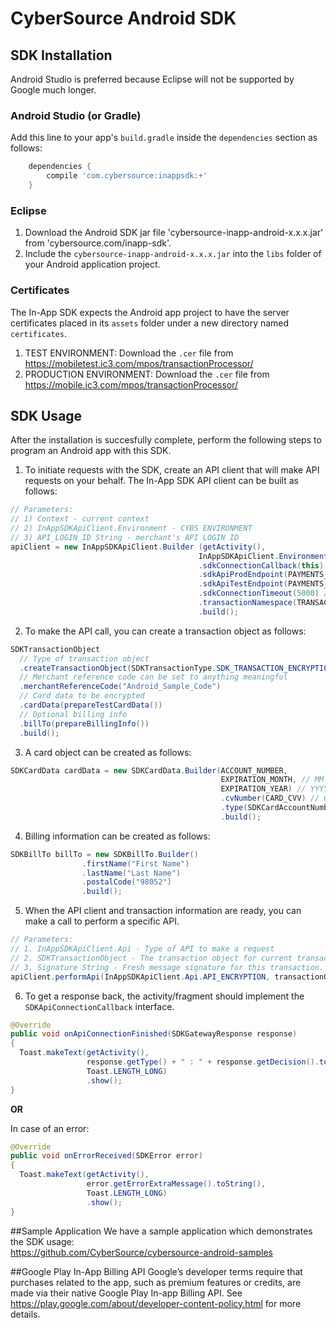 # CyberSource Android SDK

## SDK Installation

Android Studio is preferred because Eclipse will not be supported by Google much longer.

### Android Studio (or Gradle)

Add this line to your app's `build.gradle` inside the `dependencies` section as follows:

```groovy
    dependencies {
        compile 'com.cybersource:inappsdk:+'
    }
```

### Eclipse

1. Download the Android SDK jar file 'cybersource-inapp-android-x.x.x.jar' from 'cybersource.com/inapp-sdk'.
2. Include the `cybersource-inapp-android-x.x.x.jar` into the `libs` folder of your Android application project.

### Certificates
The In-App SDK expects the Android app project to have the server certificates placed in its `assets` folder under a new directory named `certificates`.

1. TEST ENVIRONMENT: Download the `.cer` file from https://mobiletest.ic3.com/mpos/transactionProcessor/
2. PRODUCTION ENVIRONMENT: Download the `.cer` file from https://mobile.ic3.com/mpos/transactionProcessor/

## SDK Usage
After the installation is succesfully complete, perform the following steps to program an Android app with this SDK.

1. To initiate requests with the SDK, create an API client that will make API requests on your behalf. The In-App SDK API client can be built as follows:

```java
// Parameters:
// 1) Context - current context
// 2) InAppSDKApiClient.Environment - CYBS ENVIRONMENT
// 3) API_LOGIN_ID String - merchant's API LOGIN ID 
apiClient = new InAppSDKApiClient.Builder (getActivity(),
                                          InAppSDKApiClient.Environment.ENV_TEST, API_LOGIN_ID) 
                                          .sdkConnectionCallback(this) // receive callbacks for connection results
                                          .sdkApiProdEndpoint(PAYMENTS_PROD_URL) // option to configure PROD Endpoint
                                          .sdkApiTestEndpoint(PAYMENTS_TEST_URL) // option to configure TEST Endpoint
                                          .sdkConnectionTimeout(5000) // optional connection time out in milliseconds
                                          .transactionNamespace(TRANSACT_NAMESPACE) // optional
                                          .build();
```

2. To make the API call, you can create a transaction object as follows:

```java
SDKTransactionObject 
  // Type of transaction object 
  .createTransactionObject(SDKTransactionType.SDK_TRANSACTION_ENCRYPTION)
  // Merchant reference code can be set to anything meaningful
  .merchantReferenceCode("Android_Sample_Code")
  // Card data to be encrypted
  .cardData(prepareTestCardData())
  // Optional billing info
  .billTo(prepareBillingInfo())
  .build();
```

3. A card object can be created as follows:

```java
SDKCardData cardData = new SDKCardData.Builder(ACCOUNT_NUMBER,
                                               EXPIRATION_MONTH, // MM
                                               EXPIRATION_YEAR) // YYYY
                                               .cvNumber(CARD_CVV) // Optional
                                               .type(SDKCardAccountNumberType.PAN) // Optional if unencrypted. If the value is set to a token then it is not optional and must be set to SDKCardType.TOKEN
                                               .build();
```

4. Billing information can be created as follows:

```java
SDKBillTo billTo = new SDKBillTo.Builder()
                .firstName("First Name")
                .lastName("Last Name")
                .postalCode("98052")
                .build();
```

5. When the API client and transaction information are ready, you can make a call to perform a specific API.

```java
// Parameters: 
// 1. InAppSDKApiClient.Api - Type of API to make a request
// 2. SDKTransactionObject - The transaction object for current transaction
// 3. Signature String - Fresh message signature for this transaction. The signature generation should always occur outside of a mobile application, for security reasons.  The sample code shows this process occurring inside the application for simplicity, but that workflow should not be used in production systems.
apiClient.performApi(InAppSDKApiClient.Api.API_ENCRYPTION, transactionObject, generateSignature(transactionObject));
```

6) To get a response back, the activity/fragment should implement the `SDKApiConnectionCallback` interface.

```java
@Override
public void onApiConnectionFinished(SDKGatewayResponse response) 
{ 
  Toast.makeText(getActivity(), 
                 response.getType() + " : " + response.getDecision().toString(),
                 Toast.LENGTH_LONG)
                 .show();
}
```
**OR**

In case of an error:

```java
@Override
public void onErrorReceived(SDKError error) 
{ 
  Toast.makeText(getActivity(), 
                 error.getErrorExtraMessage().toString(),
                 Toast.LENGTH_LONG)
                 .show();
}
```

##Sample Application
We have a sample application which demonstrates the SDK usage:  
   https://github.com/CyberSource/cybersource-android-samples
  
  
##Google Play In-App Billing API
Google’s developer terms require that purchases related to the app, such as premium features or credits, are made via their native Google Play In-app Billing API.  See https://play.google.com/about/developer-content-policy.html for more details.
